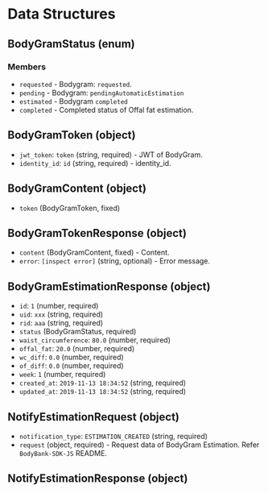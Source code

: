 # Data Structures

## BodyGramStatus (enum)

### Members

- `requested` - Bodygram: `requested`.
- `pending` - Bodygram: `pendingAutomaticEstimation`
- `estimated` - Bodygram `completed`
- `completed` - Completed status of Offal fat estimation.

## BodyGramToken (object)

- `jwt_token`:   `token` (string, required) - JWT of BodyGram.
- `identity_id`: `id`    (string, required) - identity_id.

## BodyGramContent (object)

- `token` (BodyGramToken, fixed)

## BodyGramTokenResponse (object)

- `content` (BodyGramContent, fixed) - Content.
- `error`:  `[inspect error]` (string, optional) - Error message.

## BodyGramEstimationResponse (object)

- `id`:                  `1` (number, required)
- `uid`:                 `xxx` (string, required)
- `rid`:                 `aaa` (string, required)
- `status`               (BodyGramStatus, required)
- `waist_circumference`: `80.0` (number, required)
- `offal_fat`:           `20.0` (number, required)
- `wc_diff`:             `0.0` (number, required)
- `of_diff`:             `0.0` (number, required)
- `week`:                `1` (number, required)
- `created_at`:          `2019-11-13 18:34:52` (string, required)
- `updated_at`:          `2019-11-13 18:34:52` (string, required)

## NotifyEstimationRequest (object)

- `notification_type`: `ESTIMATION_CREATED` (string, required)
- `request`            (object, required) - Request data of BodyGram Estimation. Refer `BodyBank-SDK-JS` README.

## NotifyEstimationResponse (object)
